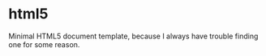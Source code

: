 # html5
Minimal HTML5 document template, because I always have trouble finding one for some reason.
